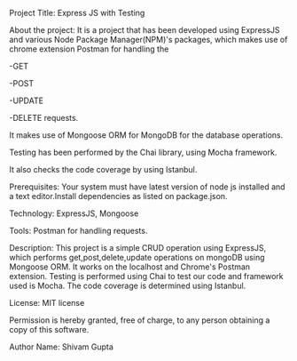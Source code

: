 Project Title: Express JS with Testing

About the project: It is a project that has been developed using ExpressJS and various Node Package Manager(NPM)'s packages, which makes use of chrome extension Postman for handling the

-GET

-POST

-UPDATE

-DELETE requests.

It makes use of Mongoose ORM for MongoDB for the database operations.

Testing has been performed by the Chai library, using Mocha framework.

It also checks the code coverage by using Istanbul.

Prerequisites: Your system must have latest version of node js installed and a text editor.Install dependencies as listed on package.json.

Technology: ExpressJS, Mongoose

Tools: Postman for handling requests.

Description: This project is a simple CRUD operation using ExpressJS, which performs get,post,delete,update operations on mongoDB using Mongoose ORM. It works on the localhost and Chrome's Postman extension. Testing is performed using Chai to test our code and framework used is Mocha. The code coverage is determined using Istanbul.

License: MIT license

Permission is hereby granted, free of charge, to any person obtaining a copy of this software.

Author Name: Shivam Gupta
